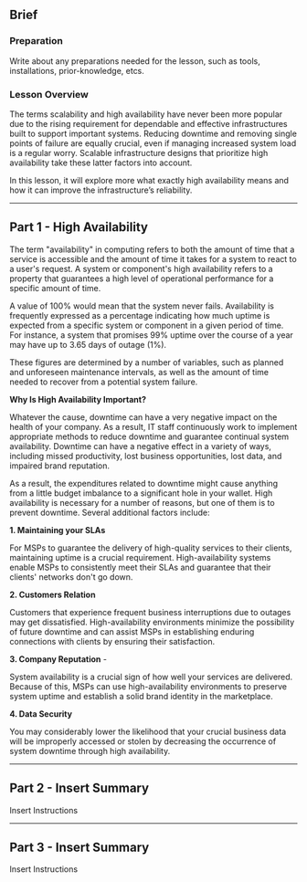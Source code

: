## Brief

### Preparation

Write about any preparations needed for the lesson, such as tools, installations, prior-knowledge, etcs.

### Lesson Overview

The terms scalability and high availability have never been more popular due to the rising requirement for dependable and effective infrastructures built to support important systems. Reducing downtime and removing single points of failure are equally crucial, even if managing increased system load is a regular worry. Scalable infrastructure designs that prioritize high availability take these latter factors into account.

In this lesson, it will explore more what exactly high availability means and how it can improve the infrastructure’s reliability.

---

## Part 1 - High Availability

The term "availability" in computing refers to both the amount of time that a service is accessible and the amount of time it takes for a system to react to a user's request. A system or component's high availability refers to a property that guarantees a high level of operational performance for a specific amount of time.

A value of 100% would mean that the system never fails. Availability is frequently expressed as a percentage indicating how much uptime is expected from a specific system or component in a given period of time. For instance, a system that promises 99% uptime over the course of a year may have up to 3.65 days of outage (1%).

These figures are determined by a number of variables, such as planned and unforeseen maintenance intervals, as well as the amount of time needed to recover from a potential system failure.

**Why Is High Availability Important?**

Whatever the cause, downtime can have a very negative impact on the health of your company. As a result, IT staff continuously work to implement appropriate methods to reduce downtime and guarantee continual system availability. Downtime can have a negative effect in a variety of ways, including missed productivity, lost business opportunities, lost data, and impaired brand reputation.

As a result, the expenditures related to downtime might cause anything from a little budget imbalance to a significant hole in your wallet. High availability is necessary for a number of reasons, but one of them is to prevent downtime. Several additional factors include:


**1. Maintaining your SLAs**

For MSPs to guarantee the delivery of high-quality services to their clients, maintaining uptime is a crucial requirement. High-availability systems enable MSPs to consistently meet their SLAs and guarantee that their clients' networks don't go down.

**2. Customers Relation**

Customers that experience frequent business interruptions due to outages may get dissatisfied. High-availability environments minimize the possibility of future downtime and can assist MSPs in establishing enduring connections with clients by ensuring their satisfaction.


**3. Company Reputation** -

System availability is a crucial sign of how well your services are delivered. Because of this, MSPs can use high-availability environments to preserve system uptime and establish a solid brand identity in the marketplace.

**4. Data Security**

You may considerably lower the likelihood that your crucial business data will be improperly accessed or stolen by decreasing the occurrence of system downtime through high availability.

---

## Part 2 - Insert Summary

Insert Instructions

---

## Part 3 - Insert Summary

Insert Instructions
